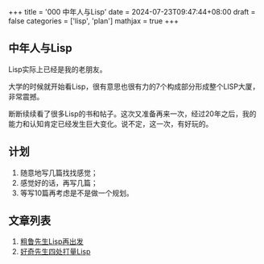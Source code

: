 +++
title = '000 中年人与Lisp'
date = 2024-07-23T09:47:44+08:00
draft = false
categories = ['lisp', 'plan']
mathjax = true
+++


## 中年人与Lisp
Lisp实际上已经是我的老朋友。

大学的时候就开始看Lisp，很有意思也很有力的7个构成部分形成整个LISP大厦，非常震撼。

断断续续看了很多Lisp的书和帖子。这次又准备再来一次，经过20年之后，我的能力和认知肯定已经发生巨大变化。说不定，这一次，有好玩的。

## 计划

1. 随意地写几篇找找感觉；
2. 感觉好的话，再写几篇；
3. 等写10篇再考虑是不是做一个规划。

## 文章列表

1. [粗鲁先生Lisp再出发](/posts/001-rude-start-application/)
2. [好奇先生四处打量Lisp](/posts/002-curious-looking-around/)